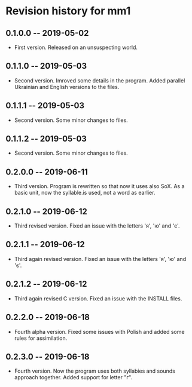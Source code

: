 # Revision history for mm1

## 0.1.0.0  -- 2019-05-02

* First version. Released on an unsuspecting world.

## 0.1.1.0  -- 2019-05-03

* Second version. Imroved some details in the program. Added parallel Ukrainian and English versions to the files.


## 0.1.1.1  -- 2019-05-03

* Second version. Some minor changes to files.

## 0.1.1.2  -- 2019-05-03

* Second version. Some minor changes to files.

## 0.2.0.0  -- 2019-06-11

* Third version. Program is rewritten so that now it uses also SoX. As a basic unit, now the syllable.is used, not a word as earlier.

## 0.2.1.0  -- 2019-06-12

* Third revised version. Fixed an issue with the letters 'я', 'ю' and 'є'.

## 0.2.1.1  -- 2019-06-12

* Third again revised version. Fixed an issue with the letters 'я', 'ю' and 'є'.

## 0.2.1.2  -- 2019-06-12

* Third again revised C version. Fixed an issue with the INSTALL files.

## 0.2.2.0  -- 2019-06-18

* Fourth alpha version. Fixed some issues with Polish and added some rules for assimilation.

## 0.2.3.0  -- 2019-06-18

* Fourth version. Now the program uses both syllabies and sounds approach together. Added support for letter "г".

